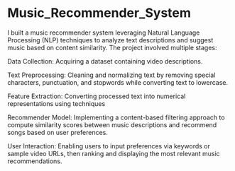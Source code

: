 # Music_Recommender_System
I built a music recommender system leveraging Natural Language Processing (NLP) techniques to analyze text descriptions and suggest music based on content similarity. The project involved multiple stages:

Data Collection: Acquiring a dataset containing video descriptions.

Text Preprocessing: Cleaning and normalizing text by removing special characters, punctuation, and stopwords while converting text to lowercase.

Feature Extraction: Converting processed text into numerical representations using techniques

Recommender Model: Implementing a content-based filtering approach to compute similarity scores between music descriptions and recommend songs based on user preferences.

User Interaction: Enabling users to input preferences via keywords or sample video URLs, then ranking and displaying the most relevant music recommendations.
